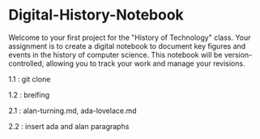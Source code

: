 # Digital-History-Notebook

Welcome to your first project for the "History of Technology" class. Your assignment is to create a digital notebook to document key figures and events in the history of computer science. This notebook will be version-controlled, allowing you to track your work and manage your revisions.

1.1 : git clone

1.2 : breifing

2.1 : alan-turning.md, ada-lovelace.md

2.2 : insert ada and alan paragraphs

